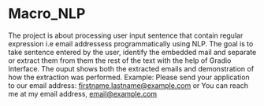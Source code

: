 # Macro_NLP
The project is about processing user input sentence that contain regular expression i.e email addressess programmatically using NLP. The goal is to take sentence entered by the user, identify the embedded mail and separate or extract them from them the rest of the text with the help of Gradio Interface. The ouput shows both the extracted emails and demonstration of how the extraction was performed.
Example: Please send your application to our email address: firstname.lastname@example.com or You can reach me at my email address, email@example.com
